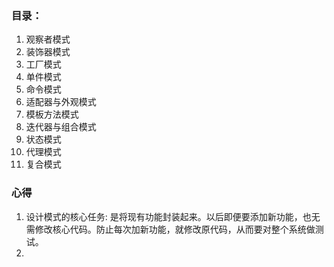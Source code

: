 

### 目录：
1.  观察者模式
2.  装饰器模式
3.  工厂模式
4.  单件模式
5.  命令模式
6.  适配器与外观模式
7.  模板方法模式
8.  迭代器与组合模式
9.  状态模式
10. 代理模式 
11. 复合模式


### 心得
1. 设计模式的核心任务:
    是将现有功能封装起来。以后即便要添加新功能，也无需修改核心代码。防止每次加新功能，就修改原代码，从而要对整个系统做测试。
2. 